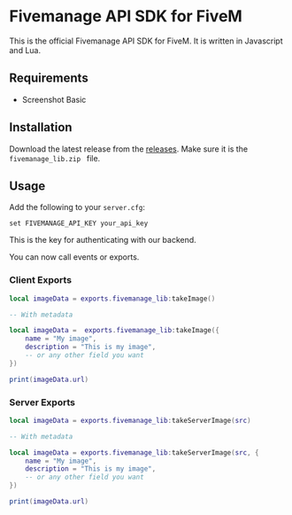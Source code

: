 # Fivemanage API SDK for FiveM

This is the official Fivemanage API SDK for FiveM. It is written in Javascript
and Lua.

## Requirements

- Screenshot Basic

## Installation

Download the latest release from the
[releases](https://github.com/fivemanage/sdk/releases). Make sure it is the
`fivemanage_lib.zip ` file.

## Usage

Add the following to your `server.cfg`:

```
set FIVEMANAGE_API_KEY your_api_key
```

This is the key for authenticating with our backend.

You can now call events or exports.

### Client Exports

```lua
local imageData = exports.fivemanage_lib:takeImage()

-- With metadata

local imageData =  exports.fivemanage_lib:takeImage({
    name = "My image",
    description = "This is my image",
    -- or any other field you want
})

print(imageData.url)
```

### Server Exports

```lua
local imageData = exports.fivemanage_lib:takeServerImage(src)

-- With metadata

local imageData = exports.fivemanage_lib:takeServerImage(src, {
    name = "My image",
    description = "This is my image",
    -- or any other field you want
})

print(imageData.url)
```
